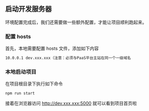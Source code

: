 ## 启动开发服务器

环境配置完成后，我们还需要做一些额外配置，才能让项目顺利跑起来。

### 配置 hosts

首先，本地需要配置 hosts 文件，添加如下内容

```bash
10.0.0.1 dev.xxx.xxx（注意：必须与PaaS平台主站在同一个一级域名
```

### 本地启动项目

在项目根目录下执行如下命令

```shell
npm run start
```

接着在浏览器访问 http://dev.xxx.xxx:5000 就可以看到项目首页啦
